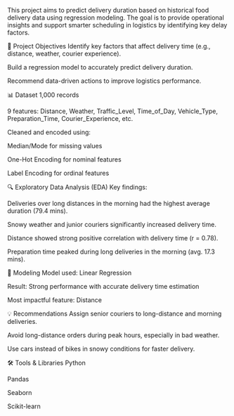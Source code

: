 This project aims to predict delivery duration based on historical food delivery data using regression modeling. The goal is to provide operational insights and support smarter scheduling in logistics by identifying key delay factors.

📌 Project Objectives
Identify key factors that affect delivery time (e.g., distance, weather, courier experience).

Build a regression model to accurately predict delivery duration.

Recommend data-driven actions to improve logistics performance.

📊 Dataset
1,000 records

9 features: Distance, Weather, Traffic_Level, Time_of_Day, Vehicle_Type, Preparation_Time, Courier_Experience, etc.

Cleaned and encoded using:

Median/Mode for missing values

One-Hot Encoding for nominal features

Label Encoding for ordinal features

🔍 Exploratory Data Analysis (EDA)
Key findings:

Deliveries over long distances in the morning had the highest average duration (79.4 mins).

Snowy weather and junior couriers significantly increased delivery time.

Distance showed strong positive correlation with delivery time (r = 0.78).

Preparation time peaked during long deliveries in the morning (avg. 17.3 mins).

🤖 Modeling
Model used: Linear Regression

Result: Strong performance with accurate delivery time estimation

Most impactful feature: Distance

💡 Recommendations
Assign senior couriers to long-distance and morning deliveries.

Avoid long-distance orders during peak hours, especially in bad weather.

Use cars instead of bikes in snowy conditions for faster delivery.

🛠️ Tools & Libraries
Python

Pandas

Seaborn

Scikit-learn

